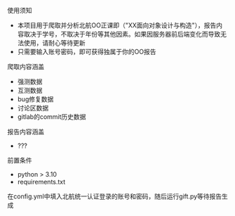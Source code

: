 使用须知

- 本项目用于爬取并分析北航OO正课即（"XX面向对象设计与构造"），报告内容取决于学号，不取决于年份等其他因素。如果因服务器前后端变化而导致无法使用，请耐心等待更新
- 只需要输入账号密码，即可获得独属于你的OO报告

爬取内容涵盖
- 强测数据
- 互测数据
- bug修复数据
- 讨论区数据
- gitlab的commit历史数据

报告内容涵盖
- ???

前置条件
- python > 3.10
- requirements.txt

在config.yml中填入北航统一认证登录的账号和密码，随后运行gift.py等待报告生成

